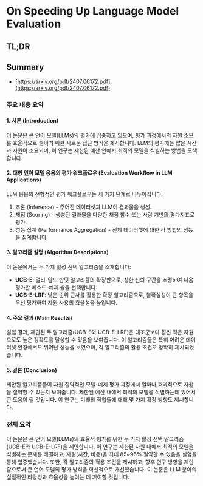 # On Speeding Up Language Model Evaluation
## TL;DR
## Summary
- [https://arxiv.org/pdf/2407.06172.pdf](https://arxiv.org/pdf/2407.06172.pdf)

### 주요 내용 요약

#### 1. 서론 (Introduction)
이 논문은 큰 언어 모델(LLMs)의 평가에 집중하고 있으며, 평가 과정에서의 자원 소모를 효율적으로 줄이기 위한 새로운 접근 방식을 제시합니다. LLM의 평가에는 많은 시간과 자원이 소요되며, 이 연구는 제한된 예산 안에서 최적의 모델을 식별하는 방법을 모색합니다.

#### 2. 대형 언어 모델 응용의 평가 워크플로우 (Evaluation Workflow in LLM Applications)
LLM 응용의 전형적인 평가 워크플로우는 세 가지 단계로 나누어집니다: 
1. 추론 (Inference) - 주어진 데이터셋과 LLM이 결과물을 생성.
2. 채점 (Scoring) - 생성된 결과물을 다양한 채점 함수 또는 사람 기반의 평가지표로 평가.
3. 성능 집계 (Performance Aggregation) - 전체 데이터셋에 대한 각 방법의 성능을 집계합니다.

#### 3. 알고리즘 설명 (Algorithm Descriptions)
이 논문에서는 두 가지 활성 선택 알고리즘을 소개합니다:
- **UCB-E**: 멀티-암드 반딧 알고리즘의 확장판으로, 상한 신뢰 구간을 추정하여 다음 평가할 메소드-예제 쌍을 선택합니다.
- **UCB-E-LRF**: 낮은 순위 근사를 활용한 확장 알고리즘으로, 불확실성이 큰 항목을 우선 평가하여 자원 사용의 효율성을 높입니다.

#### 4. 주요 결과 (Main Results)
실험 결과, 제안된 두 알고리즘(UCB-E와 UCB-E-LRF)은 대조군보다 훨씬 적은 자원으로도 높은 정확도를 달성할 수 있음을 보여줍니다. 이 알고리즘들은 특히 어려운 데이터셋 환경에서도 뛰어난 성능을 보였으며, 각 알고리즘의 활용 조건도 명확히 제시되었습니다.

#### 5. 결론 (Conclusion)
제안된 알고리즘들이 자원 집약적인 모델-예제 평가 과정에서 얼마나 효과적으로 자원을 절약할 수 있는지 보여줍니다. 제한된 예산 내에서 최적의 모델을 식별하는데 있어서 큰 도움이 될 것입니다. 이 연구는 미래의 작업들에 대해 몇 가지 확장 방향도 제시합니다.

### 전체 요약
이 논문은 큰 언어 모델(LLMs)의 효율적 평가를 위한 두 가지 활성 선택 알고리즘(UCB-E와 UCB-E-LRF)을 제안합니다. 이 연구는 제한된 자원 내에서 최적의 모델을 식별하는 문제를 해결하고, 자원(시간, 비용)을 최대 85~95% 절약할 수 있음을 실험을 통해 입증했습니다. 또한, 각 알고리즘의 적용 조건을 제시하고, 향후 연구 방향을 제안함으로써 큰 언어 모델의 평가 방식을 혁신적으로 개선했습니다. 이 논문은 LLM 분야의 실질적인 타당성과 효율성을 높이는 데 기여할 것입니다.